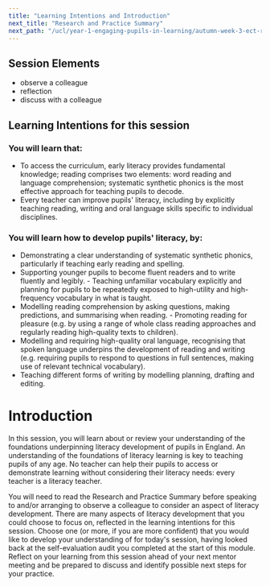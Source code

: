 ```yaml
---
title: "Learning Intentions and Introduction"
next_title: "Research and Practice Summary"
next_path: "/ucl/year-1-engaging-pupils-in-learning/autumn-week-3-ect-research-and-practice-summary"
---
```


## Session Elements

- observe a colleague
- reflection
- discuss with a colleague

## Learning Intentions for this session

### You will learn that:

- To access the curriculum, early literacy provides fundamental knowledge; reading comprises two elements: word reading and language comprehension; systematic synthetic phonics is the most effective approach for teaching pupils to decode.
- Every teacher can improve pupils' literacy, including by explicitly teaching reading, writing and oral language skills specific to individual disciplines.

### You will learn how to develop pupils' literacy, by:

- Demonstrating a clear understanding of systematic synthetic phonics, particularly if teaching early reading and spelling.
- Supporting younger pupils to become fluent readers and to write fluently and legibly. - Teaching unfamiliar vocabulary explicitly and planning for pupils to be repeatedly exposed to high-utility and high-frequency vocabulary in what is taught.
- Modelling reading comprehension by asking questions, making predictions, and summarising when reading. - Promoting reading for pleasure (e.g. by using a range of whole class reading approaches and regularly reading high-quality texts to children).
- Modelling and requiring high-quality oral language, recognising that spoken language underpins the development of reading and writing (e.g. requiring pupils to respond to questions in full sentences, making use of relevant technical vocabulary).
- Teaching different forms of writing by modelling planning, drafting and editing.

# Introduction

In this session, you will learn about or review your understanding of the foundations underpinning literacy development of pupils in England. An understanding of the foundations of literacy learning is key to teaching pupils of any age. No teacher can help their pupils to access or demonstrate learning without considering their literacy needs: every teacher is a literacy teacher.

You will need to read the Research and Practice Summary before speaking to and/or arranging to observe a colleague to consider an aspect of literacy development. There are many aspects of literacy development that you could choose to focus on, reflected in the learning intentions for this session. Choose one (or more, if you are more confident) that you would like to develop your understanding of for today's session, having looked back at the self-evaluation audit you completed at the start of this module. Reflect on your learning from this session ahead of your next mentor meeting and be prepared to discuss and identify possible next steps for your practice.
